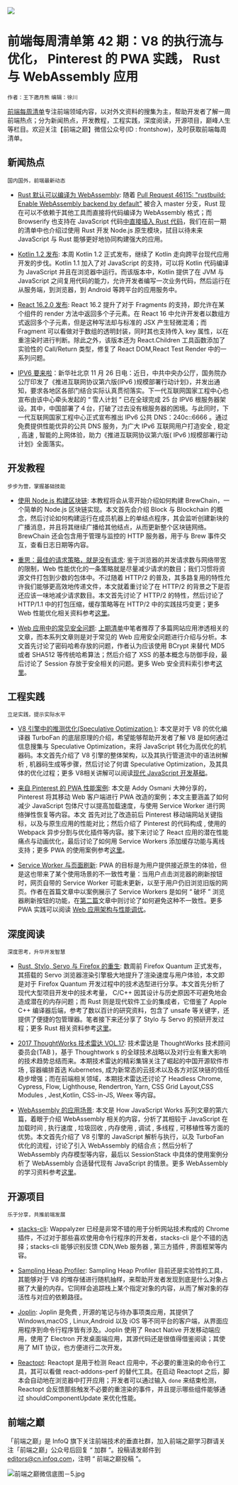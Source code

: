 ![](http://upload-images.jianshu.io/upload_images/1647496-b7b0b5003d84b57f.jpg?imageMogr2/auto-orient/strip%7CimageView2/2/w/1240)

# 前端每周清单第 42 期：V8 的执行流与优化， Pinterest 的 PWA 实践， Rust 与 WebAssembly 应用

`作者：王下邀月熊` `编辑：徐川`

[前端每周清单](http://www.infoq.com/cn/FE-Weekly)专注前端领域内容，以对外文资料的搜集为主，帮助开发者了解一周前端热点；分为新闻热点，开发教程，工程实践，深度阅读，开源项目，巅峰人生等栏目。欢迎关注【前端之巅】微信公众号(ID : frontshow)，及时获取前端每周清单。

## 新闻热点

`国内国外，前端最新动态`

* [Rust 默认可以编译为 WebAssembly](https://www.hellorust.com/news/native-wasm-target.html): 随着 [Pull Request 46115: "rustbuild: Enable WebAssembly backend by default"](https://github.com/rust-lang/rust/pull/46115) 被合入 master 分支，Rust 现在可以不依赖于其他工具而直接将代码编译为 WebAssembly 格式；而 Browserify 也支持在 JavaScript 代码[中直接插入 Rust 代码](https://parg.co/U5X)，我们在前一期的清单中也介绍过使用 Rust 开发 Node.js 原生模块，拭目以待未来 JavaScript 与 Rust 能够更好地协同构建强大的应用。

- [Kotlin 1.2 发布](https://blog.jetbrains.com/kotlin/2017/11/kotlin-1-2-released/): 本周 Kotlin 1.2 正式发布，继续了 Kotlin 走向跨平台现代应用开发的步伐。Kotlin 1.1 加入了对 JavaScript 的支持，可以将 Kotlin 代码编译为 JavaScript 并且在浏览器中运行。而该版本中，Kotlin 提供了在 JVM 与 JavaScript 之间复用代码的能力，允许开发者编写一次业务代码，然后运行在从服务端，到浏览器，到 Android 等跨平台的应用服务中。

- [React 16.2.0 发布](https://parg.co/UPh): React 16.2 提升了对于 Fragments 的支持，即允许在某个组件的 render 方法中返回多个子元素。在 React 16 中允许开发者以数组方式返回多个子元素，但是这种写法却与标准的 JSX 产生轻微混淆；而 Fragment 可以看做对于数组的透明封装，同时其也支持传入 key 属性，以在重渲染时进行判断。除此之外，该版本还为 React.Children 工具函数添加了实验性的 Call/Return 类型，修复了 React DOM,React Test Render 中的一系列问题。

- [IPV6 要来啦](https://parg.co/UZr)：新华社北京 11 月 26 日电：近日，中共中央办公厅，国务院办公厅印发了《推进互联网协议第六版(IPv6 )规模部署行动计划》，并发出通知，要求各地区各部门结合实际认真贯彻落实。下一代互联网国家工程中心也宣布由该中心牵头发起的 “ 雪人计划 ” 已在全球完成 25 台 IPV6 根服务器架设。其中，中国部署了４台，打破了过去没有根服务器的困境。与此同时，下一代互联网国家工程中心正式宣布推出 IPv6 公共 DNS：240c::6666 。通过免费提供性能优异的公共 DNS 服务，为广大 IPv6 互联网用户打造安全 , 稳定 , 高速 , 智能的上网体验，助力《推进互联网协议第六版( IPv6 )规模部署行动计划》全面落实。

## 开发教程

`步步为营，掌握基础技能`

* [使用 Node.js 构建区块链](https://parg.co/Uuk): 本教程将会从零开始介绍如何构建 BrewChain，一个简单的 Node.js 区块链实现。本文首先会介绍 Block 与 Blockchain 的概念，然后讨论如何构建运行在成员机器上的单结点程序，其会监听创建新块的广播消息，并且将其继续广播给其他结点，从而更新整个区块链网络。BrewChain 还会包含用于管理与监控的 HTTP 服务器，用于与 Brew 事件交互，查看日志日期等内容。

- [重思：最佳的请求策略，就是没有请求](https://parg.co/Uui): 鉴于浏览器的并发请求数与网络带宽的限制，Web 性能优化的一条策略就是尽量减少请求的数目；我们习惯将资源文件打包到少数的包体中。不过随着 HTTP/2 的普及，其多路复用的特性允许我们能够更高效地传递文件，本文就着重讨论了在 HTTP/2 的背景之下是否还应该一味地减少请求数目。本文首先讨论了 HTTP/2 的特性，然后讨论了 HTTP/1.1 中的打包压缩，缓存策略等在 HTTP/2 中的实践技巧变更；更多 Web 性能优化相关资料参考[这里](https://parg.co/Umu)。

- [Web 应用中的常见安全问题](https://parg.co/Uu9): [上期清单](https://parg.co/UZu)中笔者推荐了多篇网站应用渗透相关的文章，而本系列文章则是对于常见的 Web 应用安全问题进行介绍与分析。本文首先讨论了密码哈希存放的问题，作者认为应该使用 BCrypt 来替代 MD5 或者 SHA512 等传统哈希算法；然后介绍了 XSS 的基本概念与防御手段，最后讨论了 Session 存放于安全相关的问题。更多 Web 安全资料索引参考[这里](https://parg.co/UZZ)。

## 工程实践

`立足实践，提示实际水平`

* [V8 引擎中的推测优化(Speculative Optimization )](https://parg.co/Uuv): 本文是对于 V8 的优化编译器 TurboFan 的底层原理的介绍，希望能够帮助开发者了解 V8 是如何通过信息搜集与 Speculative Optimization，来将 JavaScript 转化为高优化的机器码。本文首先介绍了 V8 引擎的整体架构，以及其执行管道流中的语法树解析 , 机器码生成等步骤，然后讨论了何谓 Speculative Optimization，及其具体的优化过程；更多 V8相关讲解可以阅读[现代 JavaScript 开发基础](https://url.wx-coder.cn/lrKga)。

- [来自 Pinterest 的 PWA 性能案例](https://parg.co/UuI): 本文是 Addy Osmani 大神分享的，Pinterest 将其移动 Web 客户端进行 PWA 改造的案例；本文主要涵盖了如何减少 JavaScript 包体尺寸以提高加载速度，与使用 Service Worker 进行网络弹性恢复等内容。本文 首先对比了改造前后 Pinterest 移动端网站关键指标，以及与原生应用的性能对比；然后介绍了 Pinterest 的代码构成 , 使用的 Webpack 异步分割与优化插件等内容。接下来讨论了 React 应用的潜在性能痛点与动画优化，最后讨论了如何用 Service Workers 添加缓存功能与离线支持；更多 PWA 的使用案例参考[这里](https://parg.co/UUY)。

- [Service Worker 与页面刷新](https://parg.co/Uue): PWA 的目标是为用户提供接近原生的体验，但是这也带来了某个使用场景的不一致性考量：当用户点击浏览器的刷新按钮时，网页自带的 Service Worker 可能未更新，以至于用户仍旧浏览旧版的网页。作者在首篇文章中以案例展示了 Service Workers 是如何 “ 破坏 ” 浏览器刷新按钮的功能，在[第二篇](https://parg.co/Uu1)文章中则讨论了如何避免这种不一致性。更多 PWA 实践可以阅读 [Web 应用架构与性能调优](https://parg.co/UGZ)。

## 深度阅读

`深度思考，升华开发智慧`

* [Rust, Stylo, Servo 与 Firefox 的重生](http://bholley.net/blog/2017/stylo.html): 数周前 Firefox Quantum 正式发布，其搭载的 Servo 浏览器渲染引擎极大地提升了渲染速度与用户体验，本文即是对于 Firefox Quantum 开发过程中的技术选型进行分享。本文首先分析了现代大型项目开发中的技术考量， C/C++ 因其设计与历史原因不可避免地会造成潜在的内存问题；而 Rust 则是现代软件工业的集成者，它借鉴了 Apple C++ 编译器后端，参考了数以百计的研究资料，包含了 unsafe 等关键字，还提供了便捷的包管理器。笔者接下来还分享了 Stylo 与 Servo 的预研开发过程；更多 Rust 相关资料参考[这里](https://parg.co/UZ6)。

- [2017 ThoughtWorks 技术雷达 VOL.17](https://parg.co/Uu6): 技术雷达是 ThoughtWorks 技术顾问委员会(TAB )，基于 Thoughtwork s 的全球技术战略以及对行业有重大影响的技术趋势总结而来。本期技术雷达的精彩集锦关注了崛起的中国开源软件市场 , 容器编排首选 Kubernetes, 成为新常态的云技术以及各方对区块链的信任稳步增强；而在前端相关领域，本期技术雷达还讨论了 Headless Chrome, Cypress, Flow, Lighthouse, Rendertron, Yarn, CSS Grid Layout,CSS Modules , Jest,Kotlin, CSS-in-JS, Weex 等内容。

- [WebAssembly 的应用场景](https://parg.co/Uua): 本文是 How JavaScript Works 系列文章的第六篇，着眼于介绍 WebAssembly 相关的内容，分析了其相较于 JavaScript 在加载时间 , 执行速度 , 垃圾回收 , 内存使用 , 调试 , 多线程 , 可移植性等方面的优势。本文首先介绍了 V8 引擎的 JavaScript 解析与执行，以及 TurboFan 优化的流程，讨论了引入 WebAssembly 的结合点；然后分析了 WebAssembly 内存模型等内容，最后以 SessionStack 中具体的使用案例分析了 WebAssembly 合适替代现有 JavaScript 的情景。更多 WebAssembly 的学习资料参考[这里](https://parg.co/b2S)。

## 开源项目

`乐于分享，共推前端发展`

* [stacks-cli](https://github.com/WeiChiaChang/stacks-cli): Wappalyzer 已经是非常不错的用于分析网站技术构成的 Chrome 插件，不过对于那些喜欢使用命令行程序的开发者，stacks-cli 是个不错的选择；stacks-cli 能够识别反馈 CDN,Web 服务器 , 第三方插件 , 界面框架等内容。

* [Sampling Heap Profiler](https://parg.co/UPq): Sampling Heap Profiler 目前还是实验性的工具，其能够对于 V8 的堆存储进行随机抽样，来帮助开发者发现到底是什么对象占据了大量的内存。它同样会追踪栈上某个指定对象的内容，从而了解对象的存活性与对应的依赖路径。

* [Joplin](https://github.com/laurent22/joplin): Joplin 是免费 , 开源的笔记与待办事项类应用，其提供了 Windows,macOS , Linux,Android 以及 iOS 等不同平台的客户端，从界面应用程序到命令行程序皆有涉及。Joplin 使用了 React Native 开发移动端应用，使用了 Electron 开发桌面端应用，其源代码还是很值得借鉴阅读；其使用了 MIT 协议，也方便进行二次开发。

* [Reactopt](https://github.com/reactopt/reactopt): Reactopt 是用于检测 React 应用中，不必要的重渲染的命令行工具，其可以看做 react-addons-perf 的替代工具。在启动 Reactopt 之后，脚本会自动地在浏览器中打开应用；开发者可以通过输入 `done` 来结束检测，Reactopt 会反馈那些触发不必要的重渲染的事件，并且提示哪些组件能够通过 shouldComponentUpdate 来优化性能。

## 前端之巅

「前端之巅」是 InfoQ 旗下关注前端技术的垂直社群，加入前端之巅学习群请关注「前端之巅」公众号后回复 “ 加群 ”。投稿请发邮件到 editors@cn.infoq.com，注明 “ 前端之巅投稿 ”。

![前端之巅微信底图－5.jpg](http://upload-images.jianshu.io/upload_images/1647496-01712a993d2b23de.jpg?imageMogr2/auto-orient/strip%7CimageView2/2/w/1240)
